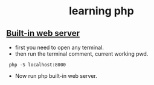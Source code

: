 <h1 align="center"> learning php </h1>

<h2> <a href="https://www.php.net/manual/en/features.commandline.webserver.php">Built-in web server</a> </h2>

-   first you need to open any terminal.
-   then run the terminal comment, current working pwd.

` php -S localhost:8000`

-   Now run php built-in web server.
